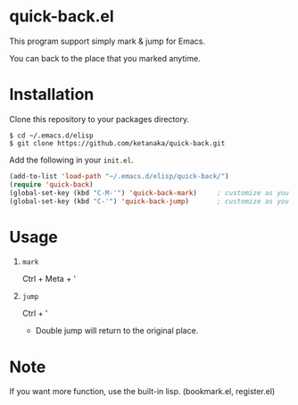 quick-back.el
========

This program support simply mark & jump for Emacs.

You can back to the place that you marked anytime.

# Installation

Clone this repository to your packages directory.

```
$ cd ~/.emacs.d/elisp
$ git clone https://github.com/ketanaka/quick-back.git
```

Add the following in your `init.el`.

```el
(add-to-list 'load-path "~/.emacs.d/elisp/quick-back/")
(require 'quick-back)
(global-set-key (kbd "C-M-'") 'quick-back-mark)     ; customize as you like
(global-set-key (kbd "C-'") 'quick-back-jump)       ; customize as you like
```

# Usage

1. `mark`

    Ctrl + Meta + '

2. `jump`

    Ctrl + '

    * Double jump will return to the original place.

# Note

If you want more function, use the built-in lisp.  (bookmark.el, register.el)
